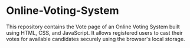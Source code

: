 # Online-Voting-System
This repository contains the Vote page of an Online Voting System built using HTML, CSS, and JavaScript. It allows registered users to cast their votes for available candidates securely using the browser's local storage.
